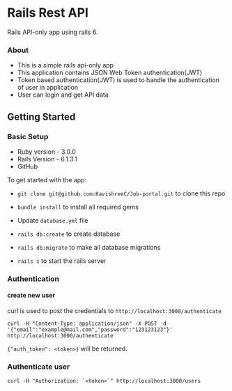# Rails Rest API

Rails API-only app using rails 6.

### About

* This is a simple rails api-only app
* This application contains JSON Web Token authentication(JWT)
* Token based authentication(JWT) is used to handle the authentication of user in application
* User can login and get API data

## Getting Started

### Basic Setup

* Ruby version - 3.0.0
* Rails Version - 6.1.3.1
* GitHub

To get started with the app:

* `git clone git@github.com:KavishreeC/Job-portal.git` to clone this repo

* `bundle install` to install all required gems

* Update `database.yml` file

* `rails db:create` to create database

* `rails db:migrate` to make all database migrations

* `rails s` to start the rails server

### Authentication

#### create new user

curl is used to post the credentials to `http://localhost:3000/authenticate`

```
curl -H "Content-Type: application/json" -X POST -d '{"email":"example@mail.com","password":"123123123"}' http://localhost:3000/authenticate

```

`{"auth_token": <token>}` will be returned.

### Authenticate user

```
curl -H "Authorization: `<token>`" http://localhost:3000/users

```



